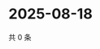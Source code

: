 # 2025-08-18

共 0 条

<!-- BEGIN ZHIHUVIDEO -->
<!-- 最后更新时间 Mon Aug 18 2025 02:15:19 GMT+0800 (China Standard Time) -->

<!-- END ZHIHUVIDEO -->
